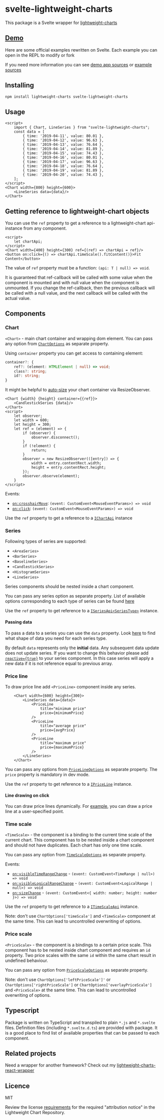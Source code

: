 # svelte-lightweight-charts

This package is a Svelte wrapper for [lightweight-charts](https://github.com/tradingview/lightweight-charts)

## [Demo](https://trash-and-fire.github.io/svelte-lightweight-charts/official-samples.html)

Here are some official examples rewritten on Svelte. Each example you can open in the REPL to modify or fork

If you need more information you can see [demo app sources](./src/demo) or [example sources](./src/demo/samples)

## Installing

```bash
npm install lightweight-charts svelte-lightweight-charts
```

## Usage

```svelte
<script>
    import { Chart, LineSeries } from "svelte-lightweight-charts";
    const data = [
        { time: '2019-04-11', value: 80.01 },
        { time: '2019-04-12', value: 96.63 },
        { time: '2019-04-13', value: 76.64 },
        { time: '2019-04-14', value: 81.89 },
        { time: '2019-04-15', value: 74.43 },
        { time: '2019-04-16', value: 80.01 },
        { time: '2019-04-17', value: 96.63 },
        { time: '2019-04-18', value: 76.64 },
        { time: '2019-04-19', value: 81.89 },
        { time: '2019-04-20', value: 74.43 },
    ];
</script>
<Chart width={800} height={600}>
    <LineSeries data={data}/>
</Chart>
```

## Getting reference to lightweight-chart objects

You can use the `ref` property to get a reference to a lightweight-chart api-instance from any component.
```svelte
<script>
    let chartApi;
</script>
<Chart width={400} height={300} ref={(ref) => chartApi = ref}/>
<button on:click={() => chartApi.timeScale().fitContent()}>Fit Content</button>
```
The value of `ref` property must be a function: `(api: T | null) => void`.

It is guaranteed that ref-callback will be called with some value when the component is mounted and with null value when the component is unmounted.
If you change the ref-callback, then the previous callback will be called with a null value, and the next callback will be called with the actual value.

## Components

### Chart

`<Chart>` - main chart container and wrapping dom element.
You can pass any option from [`ChartOptions`](https://tradingview.github.io/lightweight-charts/docs/api/interfaces/ChartOptions) as separate property.

Using `container` property you can get access to containing element:
```ts
container?: {
    ref?: (element: HTMLElement | null) => void;
    class?: string;
    id?: string;
}
```
It might be helpful to [auto-size](https://svelte.dev/repl/22c14c4729d44d65a69346d1e3cc6e89) your chart container via ResizeObserver. 
```svelte
<Chart {width} {height} container={{ref}}>
    <CandlestickSeries {data}/>
</Chart>
<script>
    let observer;
    let width = 600;
    let height = 300;
    let ref = (element) => {
        if (observer) {
            observer.disconnect();
        }
        if (!element) {
            return;
        }
        observer = new ResizeObserver(([entry]) => {
            width = entry.contentRect.width;
            height = entry.contentRect.height;
        });
        observer.observe(element);
    }
</script>
```
Events:
- [`on:crosshairMove`](https://tradingview.github.io/lightweight-charts/docs/api/interfaces/IChartApi#subscribeclick): `(event: CustomEvent<MouseEventParams>) => void`
- [`on:click`](https://tradingview.github.io/lightweight-charts/docs/api/interfaces/IChartApi#subscribecrosshairmove): `(event: CustomEvent<MouseEventParams>) => void`

Use the `ref` property to get a reference to a [`IChartApi`](https://tradingview.github.io/lightweight-charts/docs/api/interfaces/IChartApi) instance

### Series

Following types of series are supported:
- `<AreaSeries>`
- `<BarSeries>`
- `<BaselineSeries>`
- `<CandlestickSeries>`
- `<HistogramSeries>`
- `<LineSeries>`

Series components should be nested inside a chart component. 

You can pass any series option as separate property. 
List of available options corresponding to each type of series can be found [here](https://tradingview.github.io/lightweight-charts/docs/api/interfaces/SeriesOptionsMap)

Use the `ref` property to get reference to a [`ISeriesApi<SeriesType>`](https://tradingview.github.io/lightweight-charts/docs/api/interfaces/ISeriesApi) instance.

#### Passing data
To pass a data to a series you can use the `data` property. Look [here](https://tradingview.github.io/lightweight-charts/docs/api/interfaces/SeriesDataItemTypeMap) to find what shape of data you need for each series type.

By default `data` represents only the **initial** data. Any subsequent data update does not update series.
If you want to change this behavior please add [`reactive={true}`](https://svelte.dev/repl/0efb2840a9844ed5a1d84f2a1c9a2269) to your series component. In this case series will apply a new data if it is not reference equal to previous array. 

### Price line

To draw price line add `<PriceLine>` component inside any series.
```svelte
    <Chart width={600} height={300}>
        <LineSeries data={data}>
            <PriceLine
                title="minimum price"
                price={minimumPrice}
            />
            <PriceLine
                title="average price"
                price={avgPrice}
            />
            <PriceLine
                title="maximum price"
                price={maximumPrice}
            />
        </LineSeries>
    </Chart>
```

You can pass any options from [`PriceLineOptions`](https://tradingview.github.io/lightweight-charts/docs/api/interfaces/PriceLineOptions) as separate property. The `price` property is mandatory in dev mode.

Use the `ref` property to get reference to a [`IPriceLine`](https://tradingview.github.io/lightweight-charts/docs/api/interfaces/IPriceLine) instance.

#### Line drawing on click

You can draw price lines dynamically. For [example](https://svelte.dev/repl/3294790e6b5048a5abfb3d239405214b), you can draw a price line at a user-specified point.

### Time scale

`<TimeScale>` - the component is a binding to the current time scale of the current chart.
This component has to be nested inside a chart component and should not have duplicates. Each chart has only one time scale.

You can pass any option from [`TimeScaleOptions`](https://tradingview.github.io/lightweight-charts/docs/api/interfaces/TimeScaleOptions) as separate property.

Events:
- [`on:visibleTimeRangeChange`](https://tradingview.github.io/lightweight-charts/docs/api/interfaces/ITimeScaleApi#subscribevisibletimerangechange) - `(event: CustomEvent<TimeRange | null>) => void`
- [`on:visibleLogicalRangeChange`](https://tradingview.github.io/lightweight-charts/docs/api/interfaces/ITimeScaleApi#subscribevisiblelogicalrangechange) - `(event: CustomEvent<LogicalRange | null>) => void`
- [`on:sizeChange`](https://tradingview.github.io/lightweight-charts/docs/api/interfaces/ITimeScaleApi#subscribesizechange) - `(event: CustomEvent<{ width: number; height: number }>) => void`

Use the `ref` property to get reference to a [`ITimeScaleApi`](https://tradingview.github.io/lightweight-charts/docs/api/interfaces/ITimeScaleApi) instance.

Note: don't use `ChartOptions['timeScale']` and `<TimeScale>` component at the same time. This can lead to uncontrolled overwriting of options.

### Price scale

`<PriceScale>` - the component is a bindings to a certain price scale.
This component has to be nested inside chart component and requires an `id` property. Two price scales with the same `id` within the same chart result in undefined behaviour. 

You can pass any option from [`PriceScaleOptions`](https://tradingview.github.io/lightweight-charts/docs/api/interfaces/PriceScaleOptions) as separate property.

Note: don't use `ChartOptions['leftPriceScale']'` or `ChartOptions['rightPriceScale']` or `ChartOptions['overlayPriceScale']` and `<PriceScale>` at the same time. This can lead to uncontrolled overwriting of options.

## Typescript
Package is written on TypeScript and transpiled to plain `*.js` and `*.svelte` files. Definition files (including `*.svelte.d.ts`) are provided with package. It is a good place to find list of available properties that can be passed to each component.

## Related projects

Need a wrapper for another framework? Check out my [lightweight-charts-react-wrapper](https://github.com/trash-and-fire/lightweight-charts-react-wrapper)

## Licence

MIT

Review the license [requirements](https://github.com/tradingview/lightweight-charts#license) for the required "attribution notice" in the Lightweight Chart Repository.

